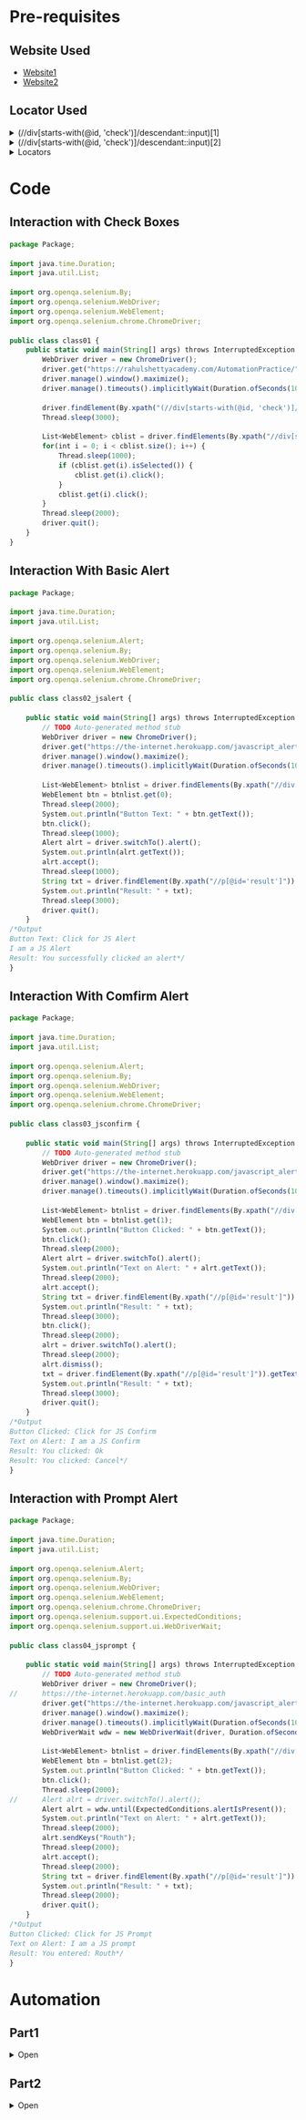 # Pre-requisites
## Website Used
 - [Website1](https://rahulshettyacademy.com/AutomationPractice/)
 - [Website2](https://the-internet.herokuapp.com/javascript_alerts)
## Locator Used
<details>
  <summary>(//div[starts-with(@id, 'check')]/descendant::input)[1]</summary>

  <img alt = "Image" src= "https://github.com/RouthKiranBabu/Masai-School-Journey/blob/main/Lectures/PlayWright/Part10_Playwright%20with%20Javascript%20%20How%20to%20handle%20Checkboxes/imgif/checkbox1.png"></img>
</details>
<details>
  <summary>(//div[starts-with(@id, 'check')]/descendant::input)[2]</summary>

  <img alt = "Image" src= "https://github.com/RouthKiranBabu/Masai-School-Journey/blob/main/Lectures/PlayWright/Part10_Playwright%20with%20Javascript%20%20How%20to%20handle%20Checkboxes/imgif/checkbox2.png"></img>
</details>
<details>
  <summary>Locators</summary>

  <img alt = "Image" src= "./imgif/_locators.gif"></img>
</details>

# Code
## Interaction with Check Boxes
```javascript
package Package;

import java.time.Duration;
import java.util.List;

import org.openqa.selenium.By;
import org.openqa.selenium.WebDriver;
import org.openqa.selenium.WebElement;
import org.openqa.selenium.chrome.ChromeDriver;

public class class01 {
	public static void main(String[] args) throws InterruptedException {
		WebDriver driver = new ChromeDriver();
		driver.get("https://rahulshettyacademy.com/AutomationPractice/");
		driver.manage().window().maximize();
		driver.manage().timeouts().implicitlyWait(Duration.ofSeconds(10));
		
		driver.findElement(By.xpath("(//div[starts-with(@id, 'check')]/descendant::input)[1]")).click();
		Thread.sleep(3000);
		
		List<WebElement> cblist = driver.findElements(By.xpath("//div[starts-with(@id, 'check')]/descendant::input"));
		for(int i = 0; i < cblist.size(); i++) {
			Thread.sleep(1000);
			if (cblist.get(i).isSelected()) {
				cblist.get(i).click();
			}
			cblist.get(i).click();
		}
		Thread.sleep(2000);
		driver.quit();
	}
}
```
## Interaction With Basic Alert
```javascript
package Package;

import java.time.Duration;
import java.util.List;

import org.openqa.selenium.Alert;
import org.openqa.selenium.By;
import org.openqa.selenium.WebDriver;
import org.openqa.selenium.WebElement;
import org.openqa.selenium.chrome.ChromeDriver;

public class class02_jsalert {

	public static void main(String[] args) throws InterruptedException {
		// TODO Auto-generated method stub
		WebDriver driver = new ChromeDriver();
		driver.get("https://the-internet.herokuapp.com/javascript_alerts");
		driver.manage().window().maximize();
		driver.manage().timeouts().implicitlyWait(Duration.ofSeconds(10));

		List<WebElement> btnlist = driver.findElements(By.xpath("//div[starts-with(@class,'exam')]/descendant::button"));
		WebElement btn = btnlist.get(0);
		Thread.sleep(2000);
		System.out.println("Button Text: " + btn.getText());
		btn.click();
		Thread.sleep(1000);
		Alert alrt = driver.switchTo().alert();
		System.out.println(alrt.getText());
		alrt.accept();
		Thread.sleep(1000);
		String txt = driver.findElement(By.xpath("//p[@id='result']")).getText();
		System.out.println("Result: " + txt);
		Thread.sleep(3000);
		driver.quit();
	}
/*Output
Button Text: Click for JS Alert
I am a JS Alert
Result: You successfully clicked an alert*/
}
```
## Interaction With Comfirm Alert
```javascript
package Package;

import java.time.Duration;
import java.util.List;

import org.openqa.selenium.Alert;
import org.openqa.selenium.By;
import org.openqa.selenium.WebDriver;
import org.openqa.selenium.WebElement;
import org.openqa.selenium.chrome.ChromeDriver;

public class class03_jsconfirm {

	public static void main(String[] args) throws InterruptedException {
		// TODO Auto-generated method stub
		WebDriver driver = new ChromeDriver();
		driver.get("https://the-internet.herokuapp.com/javascript_alerts");
		driver.manage().window().maximize();
		driver.manage().timeouts().implicitlyWait(Duration.ofSeconds(10));

		List<WebElement> btnlist = driver.findElements(By.xpath("//div[starts-with(@class,'exam')]/descendant::button"));
		WebElement btn = btnlist.get(1);
		System.out.println("Button Clicked: " + btn.getText());
		btn.click();
		Thread.sleep(2000);
		Alert alrt = driver.switchTo().alert();
		System.out.println("Text on Alert: " + alrt.getText());
		Thread.sleep(2000);
		alrt.accept();
		String txt = driver.findElement(By.xpath("//p[@id='result']")).getText();
		System.out.println("Result: " + txt);
		Thread.sleep(3000);
		btn.click();
		Thread.sleep(2000);
		alrt = driver.switchTo().alert();
		Thread.sleep(2000);
		alrt.dismiss();
		txt = driver.findElement(By.xpath("//p[@id='result']")).getText();
		System.out.println("Result: " + txt);
		Thread.sleep(3000);
		driver.quit();
	}
/*Output
Button Clicked: Click for JS Confirm
Text on Alert: I am a JS Confirm
Result: You clicked: Ok
Result: You clicked: Cancel*/
}
```
## Interaction with Prompt Alert
```javascript
package Package;

import java.time.Duration;
import java.util.List;

import org.openqa.selenium.Alert;
import org.openqa.selenium.By;
import org.openqa.selenium.WebDriver;
import org.openqa.selenium.WebElement;
import org.openqa.selenium.chrome.ChromeDriver;
import org.openqa.selenium.support.ui.ExpectedConditions;
import org.openqa.selenium.support.ui.WebDriverWait;

public class class04_jsprompt {

	public static void main(String[] args) throws InterruptedException {
		// TODO Auto-generated method stub
		WebDriver driver = new ChromeDriver();
//		https://the-internet.herokuapp.com/basic_auth
		driver.get("https://the-internet.herokuapp.com/javascript_alerts");
		driver.manage().window().maximize();
		driver.manage().timeouts().implicitlyWait(Duration.ofSeconds(10));
		WebDriverWait wdw = new WebDriverWait(driver, Duration.ofSeconds(10));
		
		List<WebElement> btnlist = driver.findElements(By.xpath("//div[starts-with(@class,'exam')]/descendant::button"));
		WebElement btn = btnlist.get(2);
		System.out.println("Button Clicked: " + btn.getText());
		btn.click();
		Thread.sleep(2000);
//		Alert alrt = driver.switchTo().alert();
		Alert alrt = wdw.until(ExpectedConditions.alertIsPresent());
		System.out.println("Text on Alert: " + alrt.getText());
		Thread.sleep(2000);
		alrt.sendKeys("Routh");
		Thread.sleep(2000);
		alrt.accept();
		Thread.sleep(2000);
		String txt = driver.findElement(By.xpath("//p[@id='result']")).getText();
		System.out.println("Result: " + txt);
		Thread.sleep(2000);
		driver.quit();
	}
/*Output
Button Clicked: Click for JS Prompt
Text on Alert: I am a JS prompt
Result: You entered: Routh*/
}
```
# Automation
## Part1
<details>
  <summary>Open</summary>

  <img alt = "Image" src= "./imgif/_automation1.gif"></img>
</details>

## Part2
<details>
  <summary>Open</summary>

  <img alt = "Image" src= "./imgif/_automation2.gif"></img>
</details>
